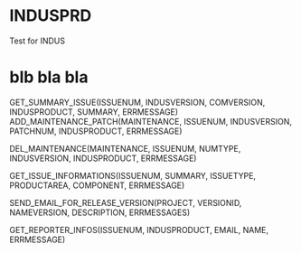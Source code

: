 # INDUSPRD
Test for INDUS
# blb bla bla
GET_SUMMARY_ISSUE(ISSUENUM, INDUSVERSION, COMVERSION, INDUSPRODUCT, SUMMARY, ERRMESSAGE)
ADD_MAINTENANCE_PATCH(MAINTENANCE, ISSUENUM, INDUSVERSION, PATCHNUM, INDUSPRODUCT, ERRMESSAGE)

DEL_MAINTENANCE(MAINTENANCE, ISSUENUM, NUMTYPE, INDUSVERSION, INDUSPRODUCT, ERRMESSAGE)

GET_ISSUE_INFORMATIONS(ISSUENUM, SUMMARY, ISSUETYPE, PRODUCTAREA, COMPONENT, ERRMESSAGE)

SEND_EMAIL_FOR_RELEASE_VERSION(PROJECT, VERSIONID, NAMEVERSION, DESCRIPTION, ERRMESSAGES)

GET_REPORTER_INFOS(ISSUENUM, INDUSPRODUCT, EMAIL, NAME, ERRMESSAGE)
